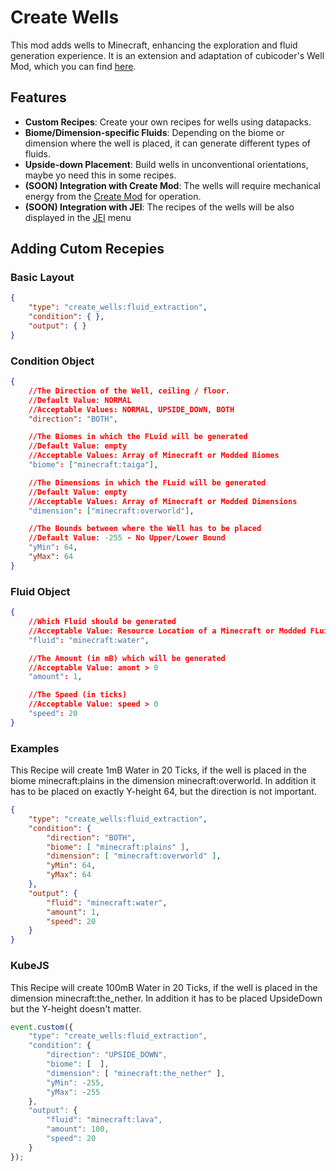 # Create Wells

This mod adds wells to Minecraft, enhancing the exploration and fluid generation experience. It is an extension and adaptation of cubicoder's Well Mod, which you can find [here](https://github.com/cubicoder/Well-Mod).

## Features
- **Custom Recipes**: Create your own recipes for wells using datapacks.
- **Biome/Dimension-specific Fluids**: Depending on the biome or dimension where the well is placed, it can generate different types of fluids.
- **Upside-down Placement**: Build wells in unconventional orientations, maybe yo need this in some recipes.
- **(SOON) Integration with Create Mod**: The wells will require mechanical energy from the [Create Mod](https://github.com/Creators-of-Create/Create) for operation.
- **(SOON) Integration with JEI**: The recipes of the wells will be also displayed in the [JEI](https://github.com/mezz/JustEnoughItems) menu

## Adding Cutom Recepies
### Basic Layout
```json
{
    "type": "create_wells:fluid_extraction",
    "condition": { },
    "output": { }
}
```

### Condition Object
```json
{
    //The Direction of the Well, ceiling / floor.
    //Default Value: NORMAL
    //Acceptable Values: NORMAL, UPSIDE_DOWN, BOTH
    "direction": "BOTH",

    //The Biomes in which the FLuid will be generated
    //Default Value: empty
    //Acceptable Values: Array of Minecraft or Modded Biomes
    "biome": ["minecraft:taiga"],

    //The Dimensions in which the FLuid will be generated
    //Default Value: empty
    //Acceptable Values: Array of Minecraft or Modded Dimensions
    "dimension": ["minecraft:overworld"],

    //The Bounds between where the Well has to be placed
    //Default Value: -255 - No Upper/Lower Bound
    "yMin": 64,
    "yMax": 64
}
```

### Fluid Object
```json
{
    //Which Fluid should be generated
    //Acceptable Value: Resource Location of a Minecraft or Modded FLuid
    "fluid": "minecraft:water",

    //The Amount (in mB) which will be generated
    //Acceptable Value: amont > 0
    "amount": 1,

    //The Speed (in ticks)  
    //Acceptable Value: speed > 0
    "speed": 20
}
```

### Examples
This Recipe will create 1mB Water in 20 Ticks, if the well is placed in the biome minecraft:plains in the dimension minecraft:overworld. In addition it has to be placed on exactly Y-height 64, but the direction is not important.
```json
{
    "type": "create_wells:fluid_extraction",
    "condition": {
        "direction": "BOTH",
        "biome": [ "minecraft:plains" ],
        "dimension": [ "minecraft:overworld" ],
        "yMin": 64,
        "yMax": 64
    },
    "output": {
        "fluid": "minecraft:water",
        "amount": 1,
        "speed": 20
    }
}
```

### KubeJS
This Recipe will create 100mB Water in 20 Ticks, if the well is placed in the dimension minecraft:the_nether. In addition it has to be placed UpsideDown but the Y-height doesn't matter.
```js
event.custom({
    "type": "create_wells:fluid_extraction",
    "condition": {
        "direction": "UPSIDE_DOWN",
        "biome": [  ],
        "dimension": [ "minecraft:the_nether" ],
        "yMin": -255,
        "yMax": -255
    },
    "output": {
        "fluid": "minecraft:lava",
        "amount": 100,
        "speed": 20
    }
});
```

